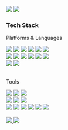 
<img src="https://github-readme-stats.vercel.app/api/top-langs/?username=1arged&layout=compact">
<img src="https://github-readme-stats.vercel.app/api?username=1arged&show_icons=true">
	<h3>Tech Stack</h3>
	<p>Platforms & Languages</p>
</div>
<div>
	<img src="https://img.shields.io/badge/Java-007396?style=flat&logo=Conda-Forge&logoColor=white" />
	<img src="https://img.shields.io/badge/HTML5-E34F26?style=flat&logo=HTML5&logoColor=white" />
	<img src="https://img.shields.io/badge/NaverCloud-03C75A?style=flat&logo=NaverCloud&logoColor=white" />
	<img src="https://img.shields.io/badge/mongoDB-47A248?style=flat&logo=mongoDB&logoColor=white" />
	<img src="https://img.shields.io/badge/mySQL-4479A1?style=flat&logo=mySQL&logoColor=white" />
	<img src="https://img.shields.io/badge/Redis-DC382D?style=flat&logo=Redis&logoColor=white" />
	<br>
	<img src="https://img.shields.io/badge/websoket-010101?style=flat&logo=Websocket&logoColor=white" />
	<img src="https://img.shields.io/badge/stomp-010101?style=flat&logo=Websocket&logoColor=white" />
	<img src="https://img.shields.io/badge/JWT-000000?style=flat&logo=JSON Web Tokens&logoColor=white" />
	<img src="https://img.shields.io/badge/SpringSecurity-6DB33F?style=flat&logo=SpringSecurity&logoColor=white" />
	<img src="https://img.shields.io/badge/Spring-6DB33F?style=flat&logo=Spring&logoColor=white" />
	<img src="https://img.shields.io/badge/Bootstrap-7952B3?style=flat&logo=Bootstrap&logoColor=white" />
	<br>
	<img src="https://img.shields.io/badge/ubuntu-E95420?style=flat&logo=Ubuntu&logoColor=white" />
	<img src="https://img.shields.io/badge/Linux-FCC624?style=flat&logo=Linux&logoColor=white" />
</div>
<br>
	<p>Tools</p>
</div>
<div>
    <img src="https://img.shields.io/badge/IntelliJ%20IDE-2C2255?style=flat&logo=IntelliJ&logoColor=white" />
    <img src="https://img.shields.io/badge/Gradle-02303A?style=flat&logo=Gradle&logoColor=white" />
    <img src="https://img.shields.io/badge/Visual%20Studio%20Code-007ACC?style=flat&logo=VisualStudioCode&logoColor=white" />
    <br>
    <img src="https://img.shields.io/badge/Postman%FF6C37-2C2255?style=flat&logo=Postman&logoColor=white" />
    <img src="https://img.shields.io/badge/IntelliJ%20IDE-2C2255?style=flat&logo=IntelliJ&logoColor=white" />
    <img src="https://img.shields.io/badge/Sourcetree-0052CC?style=flat&logo=Sourcetree&logoColor=white" />
    <br>
    <img src="https://img.shields.io/badge/S3-FF9900?style=flat&logo=AmazonS3&logoColor=white" />
    <img src="https://img.shields.io/badge/EC2-FF9900?style=flat&logo=AmazonEC2&logoColor=white" />
    <img src="https://img.shields.io/badge/AWS-232F3E?style=flat&logo=AmazonAWS&logoColor=white" />
    <img src="https://img.shields.io/badge/Git-F05032?style=flat&logo=Git&logoColor=white" />
    <img src="https://img.shields.io/badge/slack-4A154B?style=flat&logo=Slack&logoColor=white" />
    <img src="https://img.shields.io/badge/GitHub-181717?style=flat&logo=GitHub&logoColor=white" />
</div>
<br>
<div>
	<a href="https://www.youtube.com/channel/UC0kej9Irf_H1ULwYlNVqWZQ">
		<img src="https://img.shields.io/badge/Youtube-FF0000?style=flat&logo=Youtube&logoColor=white" />
	</a>
	<a href="mailto:1arged@naver.com">
		<img src="https://img.shields.io/badge/Mail-30B980?style=flat&logo=Gmail&logoColor=white" />
	</a>
	<br>
</div>

